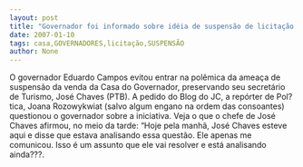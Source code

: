```yaml
---
layout: post
title: "Governador foi informado sobre idéia de suspensão de licitação da Casa do Governador"
date: 2007-01-10
tags: casa,GOVERNADORES,licitação,SUSPENSÃO
author: None
---
```

O governador Eduardo Campos evitou entrar na polêmica da ameaça de suspensão da venda da Casa do Governador, preservando seu secretário de Turismo, José Chaves (PTB).
A pedido do Blog do JC, a repórter de Pol?tica, Joana Rozowykwiat (salvo algum engano na ordem das consoantes) questionou o governador sobre a iniciativa.
Veja o que o chefe de José Chaves afirmou, no meio da tarde:
“Hoje pela manhã, José Chaves esteve aqui e disse que estava analisando essa questão. Ele apenas me comunicou. Isso é um assunto que ele vai resolver e está analisando ainda???. 
